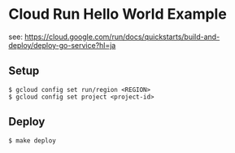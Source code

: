 # Cloud Run Hello World Example

see: https://cloud.google.com/run/docs/quickstarts/build-and-deploy/deploy-go-service?hl=ja

## Setup

```shell
$ gcloud config set run/region <REGION>
$ gcloud config set project <project-id>
```

## Deploy

```shell
$ make deploy
```
